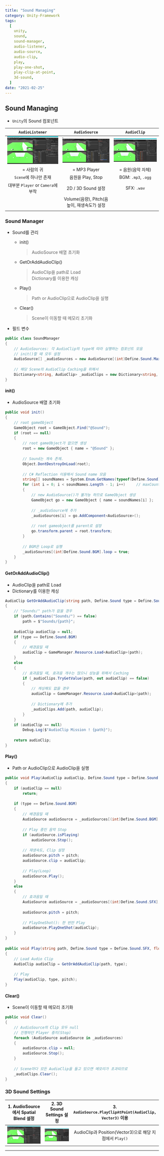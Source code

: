```yaml
---
title: "Sound Managing"
category: Unity-Framework
tags:
  [
    unity,
    sound,
    sound-manager,
    audio-listener,
    audio-source,
    audio-clip,
    play,
    play-one-shot,
    play-clip-at-point,
    3d-sound,
  ]
date: "2021-02-25"
---
```


## Sound Managing

- `Unity`의 Sound 컴포넌트

|                       `AudioListener`                        |                      `AudioSource`                       |                      `AudioClip`                       |
| :----------------------------------------------------------: | :------------------------------------------------------: | :----------------------------------------------------: |
| ![audio-listener](/uploads/sound-manager/audio-listener.png) | ![audio-source](/uploads/sound-manager/audio-source.png) | ![audio-clips](/uploads/sound-manager/audio-clips.png) |
|                         = 사람의 귀                          |                       = MP3 Player                       |                   = 음원(음악 자체)                    |
|                    `Scene`에 하나만 존재                     |                    음원을 Play, Stop                     |                  BGM: `.mp3`, `.ogg`                   |
|              대부분 `Player` or `Camera`에 부착              |                    2D / 3D Sound 설정                    |                      SFX: `.wav`                       |
|                                                              |       Volume(음량), Pitch(음 높이, 재생속도?) 설정       |                                                        |
|                                                              |                                                          |                                                        |

### Sound Manager

- Sound를 관리

  - init()
    > AudioSource 배열 초기화
  - GetOrAddAudioClip()
    > AudioClip을 path로 Load  
    > Dictionary를 이용한 캐싱
  - Play()
    > Path or AudioClip으로 AudioClip을 실행
  - Clear()
    > Scene이 이동할 때 메모리 초기화

- 필드 변수

```cs
public class SoundManager
{
    // AudioSources: 각 AudioClip의 type에 따라 실행하는 컴포넌트 모음
    // init()할 때 모두 설정
    AudioSource[] _audioSources = new AudioSource[(int)Define.Sound.MaxCount];

    // 해당 Scene의 AudioClip Caching을 위해서
    Dictionary<string, AudioClip> _audioClips = new Dictionary<string, AudioClip>();
}
```

#### init()

- AudioSource 배열 초기화

```cs
public void init()
{
    // root gameObject
    GameObject root = GameObject.Find("@Sound");
    if (root == null)
    {
        // root gameObject가 없으면 생성
        root = new GameObject { name = "@Sound" };

        // Sound는 계속 존재.
        Object.DontDestroyOnLoad(root);

        // C# Reflection 이용해서 Sound name 모음
        string[] soundNames = System.Enum.GetNames(typeof(Define.Sound));
        for (int i = 0; i < soundNames.Length - 1; i++)     // maxCount 제외
        {
            // new AudioSource()가 불가능 하므로 GameObject 생성
            GameObject go = new GameObject { name = soundNames[i] };

            // _audioSource에 추가
            _audioSources[i] = go.AddComponent<AudioSource>();

            // root gameobject를 parent로 설정
            go.transform.parent = root.transform;
        }

        // BGM은 Loop로 실행
        _audioSources[(int)Define.Sound.BGM].loop = true;
    }
}
```

#### GetOrAddAudioClip()

- AudioClip을 path로 Load
- Dictionary를 이용한 캐싱

```cs
AudioClip GetOrAddAudioClip(string path, Define.Sound type = Define.Sound.SFX)
{
    // "Sounds/" path가 없을 경우
    if (path.Contains("Sounds/") == false)
        path = $"Sounds/{path}";

    AudioClip audioClip = null;
    if (type == Define.Sound.BGM)
    {
        // 배경음일 때
        audioClip = GameManager.Resource.Load<AudioClip>(path);
    }
    else
    {
        // 효과음일 때, 효과음 개수는 많으니 성능을 위해서 Caching
        if (_audioClips.TryGetValue(path, out audioClip) == false)
        {
            // 캐싱해도 없을 경우
            audioClip = GameManager.Resource.Load<AudioClip>(path);

            // Dictionary에 추가
            _audioClips.Add(path, audioClip);
        }
    }
    if (audioClip == null)
        Debug.Log($"AudioClip Mission ! {path}");

    return audioClip;
}
```

#### Play()

- Path or AudioClip으로 AudioClip을 실행

```cs
public void Play(AudioClip audioClip, Define.Sound type = Define.Sound.SFX, float pitch = 1.0f)
{
    if (audioClip == null)
        return;

    if (type == Define.Sound.BGM)
    {
        // 배경음일 때
        AudioSource audioSource = _audioSources[(int)Define.Sound.BGM];

        // Play 중인 음악 Stop
        if (audioSource.isPlaying)
            audioSource.Stop();

        // 재생속도, Clip 설정
        audioSource.pitch = pitch;
        audioSource.clip = audioClip;

        // Play(Loop)
        audioSource.Play();
    }
    else
    {
        // 효과음일 때
        AudioSource audioSource = _audioSources[(int)Define.Sound.SFX];

        audioSource.pitch = pitch;

        // PlayOneShot(): 한 번만 Play
        audioSource.PlayOneShot(audioClip);
    }
}

public void Play(string path, Define.Sound type = Define.Sound.SFX, float pitch = 1.0f)
{
    // Load Audio Clip
    AudioClip audioClip = GetOrAddAudioClip(path, type);

    // Play
    Play(audioClip, type, pitch);
}
```

#### Clear()

- Scene이 이동할 때 메모리 초기화

```cs
public void Clear()
{
    // AudioSource의 Clip 모두 null
    // 진행하던 Player 중지(Stop)
    foreach (AudioSource audioSource in _audioSources)
    {
        audioSource.clip = null;
        audioSource.Stop();
    }

    // Scene마다 모든 AudioClip을 들고 있으면 메모리가 초과되므로
    _audioClips.Clear();
}
```

### 3D Sound Settings

|           1. AudioSource에서 Spatial Blend 설정            |                     2. 3D Sound Settings 설정                      | 3. `AudioSource.PlayClipAtPoint(AudioClip, Vector3)` 이용 |
| :--------------------------------------------------------: | :----------------------------------------------------------------: | :-------------------------------------------------------: |
| ![spatial-blend](/uploads/sound-manager/spatial-blend.png) | ![3d-sound-settings](/uploads/sound-manager/3d-sound-settings.png) | AudioClip과 Position(Vector3)으로 해당 지점에서 `Play()`  |

---
